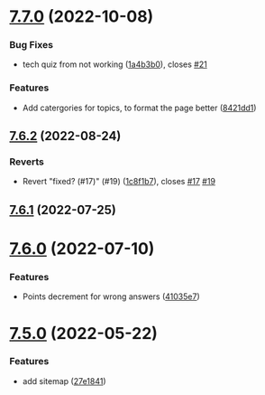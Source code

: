 # [7.7.0](https://github.com/KendallDoesCoding/quiz/compare/v7.6.2...v7.7.0) (2022-10-08)


### Bug Fixes

* tech quiz from not working ([1a4b3b0](https://github.com/KendallDoesCoding/quiz/commit/1a4b3b029d4e71c8fcd82d26d2d9e5261c471ace)), closes [#21](https://github.com/KendallDoesCoding/quiz/issues/21)


### Features

* Add catergories for topics, to format the page better ([8421dd1](https://github.com/KendallDoesCoding/quiz/commit/8421dd1f1f5a46426dffe4f9c0599784fda1ea2d))



## [7.6.2](https://github.com/KendallDoesCoding/quiz/compare/v7.6.1...v7.6.2) (2022-08-24)


### Reverts

* Revert "fixed? (#17)" (#19) ([1c8f1b7](https://github.com/KendallDoesCoding/quiz/commit/1c8f1b7d681096de020a10a009114ecc960b6f9c)), closes [#17](https://github.com/KendallDoesCoding/quiz/issues/17) [#19](https://github.com/KendallDoesCoding/quiz/issues/19)



## [7.6.1](https://github.com/KendallDoesCoding/quiz/compare/v7.6.0...v7.6.1) (2022-07-25)



# [7.6.0](https://github.com/KendallDoesCoding/quiz/compare/v7.5.0...v7.6.0) (2022-07-10)


### Features

* Points decrement for wrong answers ([41035e7](https://github.com/KendallDoesCoding/quiz/commit/41035e760a5b5deac6a98cf4e1c5f8217be0c4aa))



# [7.5.0](https://github.com/KendallDoesCoding/quiz/compare/v7.4.0...v7.5.0) (2022-05-22)


### Features

* add sitemap ([27e1841](https://github.com/KendallDoesCoding/quiz/commit/27e18417ca015c761caa03cb43b440b628351a14))



